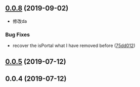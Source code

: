 ## [0.0.8](https://github.com/nu-system/vue-dialog/compare/v0.0.5...v0.0.8) (2019-09-02)
* 修改da

### Bug Fixes

* recover the isPortal what I have removed before ([75dd012](https://github.com/nu-system/vue-dialog/commit/75dd012))



## [0.0.5](https://github.com/nu-system/vue-dialog/compare/v0.0.4...v0.0.5) (2019-07-12)



## 0.0.4 (2019-07-12)



